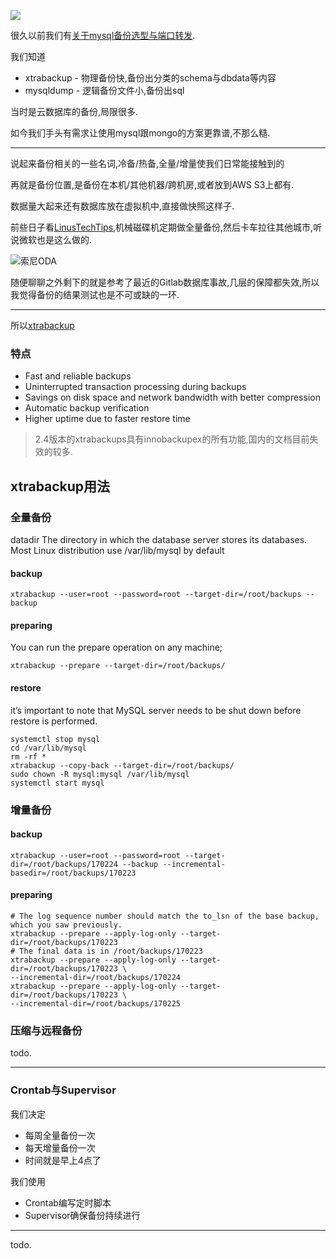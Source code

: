 ![](https://o4dyfn0ef.qnssl.com/image/2017-02-23-AmazonRDS_ProductBanner.png?imageView2/2/h/300) 

很久以前我们有[关于mysql备份选型与端口转发](https://www.slahser.com/2016/05/03/关于mysql备份选型与端口转发/). 

我们知道 

- xtrabackup - 物理备份快,备份出分类的schema与dbdata等内容
- mysqldump - 逻辑备份文件小,备份出sql

当时是云数据库的备份,局限很多. 

如今我们手头有需求让使用mysql跟mongo的方案更靠谱,不那么糙.  

- - - - -- 

说起来备份相关的一些名词,冷备/热备,全量/增量使我们日常能接触到的 

再就是备份位置,是备份在本机/其他机器/跨机房,或者放到AWS S3上都有. 

数据量大起来还有数据库放在虚拟机中,直接做快照这样子. 

前些日子看[LinusTechTips](https://www.bilibili.com/video/av8265210/),机械磁碟机定期做全量备份,然后卡车拉往其他城市,听说微软也是这么做的. 

![索尼ODA](https://o4dyfn0ef.qnssl.com/image/2017-02-21-159967437.jpg?imageView2/2/h/300) 

随便聊聊之外剩下的就是参考了最近的Gitlab数据库事故,几层的保障都失效,所以我觉得备份的结果测试也是不可或缺的一环. 

- - - - --- 

所以[xtrabackup](https://www.percona.com/software/mysql-database/percona-xtrabackup)   

### 特点 

- Fast and reliable backups
- Uninterrupted transaction processing during backups
- Savings on disk space and network bandwidth with better compression
- Automatic backup verification
- Higher uptime due to faster restore time

> 2.4版本的xtrabackups具有innobackupex的所有功能,国内的文档目前失效的较多. 

## xtrabackup用法 

### 全量备份 

datadir 
The directory in which the database server stores its databases. Most Linux distribution use /var/lib/mysql by default

#### backup 

`xtrabackup --user=root --password=root --target-dir=/root/backups --backup` 

#### preparing 

You can run the prepare operation on any machine; 

`xtrabackup --prepare --target-dir=/root/backups/` 

#### restore 

it’s important to note that MySQL server needs to be shut down before restore is performed. 

```shell
systemctl stop mysql
cd /var/lib/mysql
rm -rf *
xtrabackup --copy-back --target-dir=/root/backups/
sudo chown -R mysql:mysql /var/lib/mysql
systemctl start mysql
```

### 增量备份 

#### backup 

`xtrabackup --user=root --password=root --target-dir=/root/backups/170224 --backup --incremental-basedir=/root/backups/170223`

#### preparing 

```shell
# The log sequence number should match the to_lsn of the base backup, which you saw previously.
xtrabackup --prepare --apply-log-only --target-dir=/root/backups/170223
# The final data is in /root/backups/170223
xtrabackup --prepare --apply-log-only --target-dir=/root/backups/170223 \
--incremental-dir=/root/backups/170224
xtrabackup --prepare --apply-log-only --target-dir=/root/backups/170223 \
--incremental-dir=/root/backups/170225
``` 

### 压缩与远程备份 

todo. 

- - - - -- 

### Crontab与Supervisor   

我们决定 

- 每周全量备份一次 
- 每天增量备份一次 
- 时间就是早上4点了 

我们使用 

- Crontab编写定时脚本
- Supervisor确保备份持续进行 

- - - - --- 

todo. 
